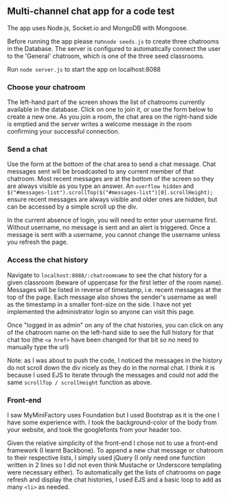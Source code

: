 ## Multi-channel chat app for a code test

The app uses Node.js, Socket.io and MongoDB with Mongoose.

Before running the app please run`node seeds.js` to create three chatrooms in the Database. The server is configured to automatically connect the user to the 'General' chatroom, which is one of the three seed classrooms.

Run `node server.js` to start the app on localhost:8088

### Choose your chatroom

The left-hand part of the screen shows the list of chatrooms currently available in the database. Click on one to join it, or use the form below to create a new one. As you join a room, the chat area on the right-hand side is emptied and the server writes a welcome message in the room confirming your successful connection.

### Send a chat

Use the form at the bottom of the chat area to send a chat message. Chat messages sent will be broadcasted to any current member of that chatroom. Most recent messages are at the bottom of the screen so they are always visible as you type an answer. An `overflow hidden` and `$("#messages-list").scrollTop($("#messages-list")[0].scrollHeight);` ensure recent messages are always visible and older ones are hidden, but can be accessed by a simple scroll up the div.

In the current absence of login, you will need to enter your username first. Without username, no message is sent and an alert is triggered. Once a message is sent with a username, you cannot change the username unless you refresh the page.

### Access the chat history

Navigate to `localhost:8088/:chatroomname` to see the chat history for a given classroom (beware of uppercase for the first letter of the room name).
Messages will be listed in reverse of timestamp, i.e. recent messages at the top of the page. Each message also shows the sender's username as well as the timestamp in a smaller font-size on the side.
I have not yet implemented the administrator login so anyone can visit this page.

Once "logged in as admin" on any of the chat histories, you can click on any of the chatroom name on the left-hand side to see the full history for that chat too (the `<a href>` have been changed for that bit so no need to manually type the url)

Note: as I was about to push the code, I noticed the messages in the history do not scroll down the div nicely as they do in the normal chat. I think it is because I used EJS to iterate through the messages and could not add the same `scrollTop / scrollHeight` function as above.

### Front-end

I saw MyMiniFactory uses Foundation but I used Bootstrap as it is the one I have some experience with.
I took the background-color of the body from your website, and took the googlefonts from your header too.

Given the relative simplicity of the front-end I chose not to use a front-end framework (I learnt Backbone). To append a new chat message or chatroom to their respective lists, I simply used jQuery (I only need one function written in 2 lines so I did not even think Mustache or Underscore templating were necessary either). To automatically get the lists of chatrooms on page refresh and display the chat histories, I used EJS and a basic loop to add as many `<li>` as needed.
